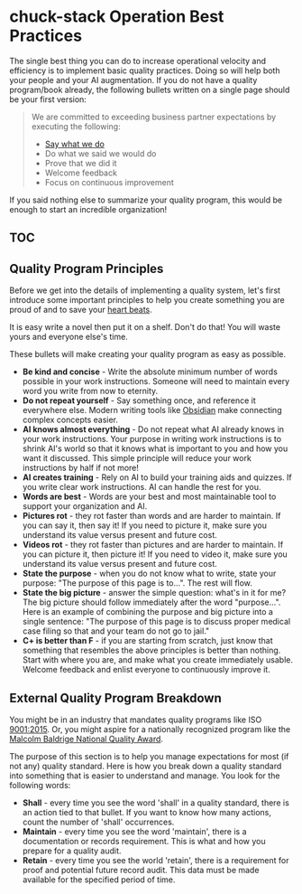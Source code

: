 # chuck-stack Operation Best Practices

The single best thing you can do to increase operational velocity and efficiency is to implement basic quality practices. Doing so will help both your people and your AI augmentation. If you do not have a quality program/book already, the following bullets written on a single page should be your first version:

>We are committed to exceeding business partner expectations by executing the following:
>
>- [Say what we do](./best-practices-operation-say.md)
>- Do what we said we would do
>- Prove that we did it
>- Welcome feedback
>- Focus on continuous improvement

If you said nothing else to summarize your quality program, this would be enough to start an incredible organization!

## TOC

<!-- toc -->

## Quality Program Principles

Before we get into the details of implementing a quality system, let's first introduce some important principles to help you create something you are proud of and to save your [heart beats](./stack-faq.md#saving-heartbeats).

It is easy write a novel then put it on a shelf. Don't do that! You will waste yours and everyone else's time.

These bullets will make creating your quality program as easy as possible.

- **Be kind and concise** - Write the absolute minimum number of words possible in your work instructions. Someone will need to maintain every word you write from now to eternity.
- **Do not repeat yourself** - Say something once, and reference it everywhere else. Modern writing tools like [Obsidian](./tool-obsidian.md) make connecting complex concepts easier.
- **AI knows almost everything** - Do not repeat what AI already knows in your work instructions. Your purpose in writing work instructions is to shrink AI's world so that it knows what is important to you and how you want it discussed. This simple principle will reduce your work instructions by half if not more!
- **AI creates training** - Rely on AI to build your training aids and quizzes. If you write clear work instructions. AI can handle the rest for you.
- **Words are best** - Words are your best and most maintainable tool to support your organization and AI.
- **Pictures rot** - they rot faster than words and are harder to maintain. If you can say it, then say it! If you need to picture it, make sure you understand its value versus present and future cost.
- **Videos rot** - they rot faster than pictures and are harder to maintain. If you can picture it, then picture it! If you need to video it, make sure you understand its value versus present and future cost.
- **State the purpose** - when you do not know what to write, state your purpose: "The purpose of this page is to...". The rest will flow.
- **State the big picture** - answer the simple question: what's in it for me? The big picture should follow immediately after the word "purpose...". Here is an example of combining the purpose and big picture into a single sentence: "The purpose of this page is to discuss proper medical case filing so that and your team do not go to jail."
- **C+ is better than F** - if you are starting from scratch, just know that something that resembles the above principles is better than nothing. Start with where you are, and make what you create immediately usable. Welcome feedback and enlist everyone to continuously improve it.

## External Quality Program Breakdown

You might be in an industry that mandates quality programs like ISO [9001:2015](https://www.iso.org/standard/62085.html). Or, you might aspire for a nationally recognized program like the [Malcolm Baldrige National Quality Award](https://www.nist.gov/baldrige/baldrige-award).

The purpose of this section is to help you manage expectations for most (if not any) quality standard. Here is how you break down a quality standard into something that is easier to understand and manage. You look for the following words:

- **Shall** - every time you see the word 'shall' in a quality standard, there is an action tied to that bullet. If you want to know how many actions, count the number of 'shall' occurrences.
- **Maintain** - every time you see the word 'maintain', there is a documentation or records requirement. This is what and how you prepare for a quality audit.
- **Retain** - every time you see the world 'retain', there is a requirement for proof and potential future record audit. This data must be made available for the specified period of time.
